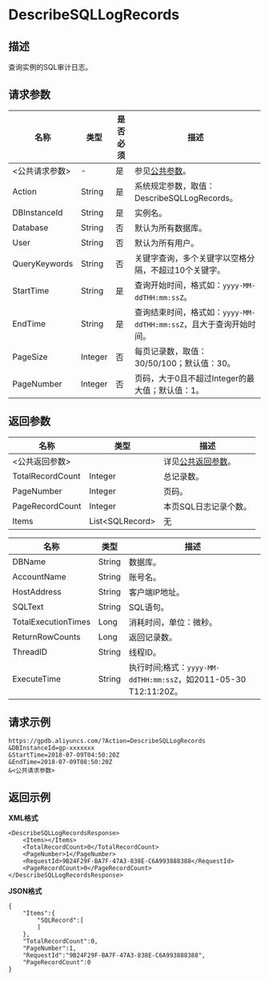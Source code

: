 # DescribeSQLLogRecords

## 描述

查询实例的SQL审计日志。

## 请求参数

|名称|类型|是否必须|描述|
|--|--|----|--|
|<公共请求参数\>|-|是|参见[公共参数](/cn.zh-CN/API参考/公共参数.md)。|
|Action|String|是|系统规定参数，取值：DescribeSQLLogRecords。|
|DBInstanceId|String|是|实例名。|
|Database|String|否|默认为所有数据库。|
|User|String|否|默认为所有用户。|
|QueryKeywords|String|否|关键字查询，多个关键字以空格分隔，不超过10个关键字。|
|StartTime|String|是|查询开始时间，格式如：`yyyy-MM-ddTHH:mm:ssZ`。|
|EndTime|String|是|查询结束时间，格式如：`yyyy-MM-ddTHH:mm:ssZ`，且大于查询开始时间。|
|PageSize|Integer|否|每页记录数，取值：30/50/100；默认值：30。|
|PageNumber|Integer|否|页码，大于0且不超过Integer的最大值；默认值：1。|

## 返回参数

|名称|类型|描述|
|--|--|--|
|<公共返回参数\>| |详见[公共返回参数](/cn.zh-CN/API参考/公共参数.mdsection_apd_1rv_3bb)。|
|TotalRecordCount|Integer|总记录数。|
|PageNumber|Integer|页码。|
|PageRecordCount|Integer|本页SQL日志记录个数。|
|Items|List<SQLRecord\>|无|

|名称|类型|描述|
|--|--|--|
|DBName|String|数据库。|
|AccountName|String|账号名。|
|HostAddress|String|客户端IP地址。|
|SQLText|String|SQL语句。|
|TotalExecutionTimes|Long|消耗时间，单位：微秒。|
|ReturnRowCounts|Long|返回记录数。|
|ThreadID|String|线程ID。|
|ExecuteTime|String|执行时间;格式：`yyyy-MM-ddTHH:mm:ssZ`，如2011-05-30 T12:11:20Z。|

## 请求示例

```
https://gpdb.aliyuncs.com/?Action=DescribeSQLLogRecords
&DBInstanceId=gp-xxxxxxx
&StartTime=2018-07-09T04:50:20Z
&EndTime=2018-07-09T08:50:20Z
&<公共请求参数>
```

## 返回示例

**XML格式**

```
<DescribeSQLLogRecordsResponse> 
	<Items></Items>
	<TotalRecordCount>0</TotalRecordCount>
	<PageNumber>1</PageNumber>
	<RequestId>9B24F29F-BA7F-47A3-838E-C6A993888388</RequestId>
	<PageRecordCount>0</PageRecordCount>
</DescribeSQLLogRecordsResponse>
```

**JSON格式**

```
{
    "Items":{
        "SQLRecord":[
        ]
    },
    "TotalRecordCount":0,
    "PageNumber":1,
    "RequestId":"9B24F29F-BA7F-47A3-838E-C6A993888388",
    "PageRecordCount":0
}
```

